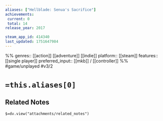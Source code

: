 ```yaml
---
aliases: ["Hellblade: Senua's Sacrifice"]
achievements:
 current: 0
 total: 14
release_year: 2017

steam_app_id: 414340
last_updated: 1751647984
---
```

%%
genres:: [[action]] [[adventure]] [[indie]]
platform:: [[steam]]
features:: [[single player]]
preferred_input:: [[mkb]] / [[controller]]
%%
#game/unplayed
#v3/2

# `=this.aliases[0]`
## Related Notes
`$=dv.view("attachments/related_notes")`